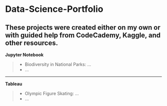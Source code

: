 # Data-Science-Portfolio

These projects were created either on my own or with guided help from CodeCademy, Kaggle, and other resources.
---
**Jupyter Notebook**
> - Biodiversity in National Parks: ...
> - ...
    
---
**Tableau**
> - Olympic Figure Skating: ...
> - ...
